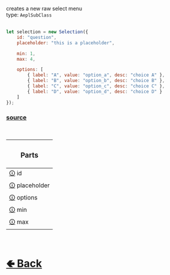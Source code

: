 creates a new raw select menu<br>
type: `AeplSubClass`<br><br>
```js
let selection = new Selection({
    id: "question",
    placeholder: "this is a placeholder",

    min: 1,
    max: 4,

    options: [
        { label: "A", value: "option_a", desc: "choice A" },
        { label: "B", value: "option_b", desc: "choice B" },
        { label: "C", value: "option_c", desc: "choice C" },
        { label: "D", value: "option_d", desc: "choice D" }
    ]
});
```

### [source](https://github.com/paigeroid/noscord.js/blob/main/src/Services/ComponentService/components/Selection.js)

<br>

| <h3>Parts</h3> |
| - |
| [🛈](https://github.com/paigeroid/noscord.js/wiki/Components.Selection.id) id |
| [🛈](https://github.com/paigeroid/noscord.js/wiki/Components.Selection.placeholder) placeholder |
| [🛈](https://github.com/paigeroid/noscord.js/wiki/Components.Selection.options) options |
| [🛈](https://github.com/paigeroid/noscord.js/wiki/Components.Selection.min) min |
| [🛈](https://github.com/paigeroid/noscord.js/wiki/Components.Selection.max) max |

<br> <h1> [🢀 Back](https://github.com/paigeroid/noscord.js/wiki/Components) </h1>